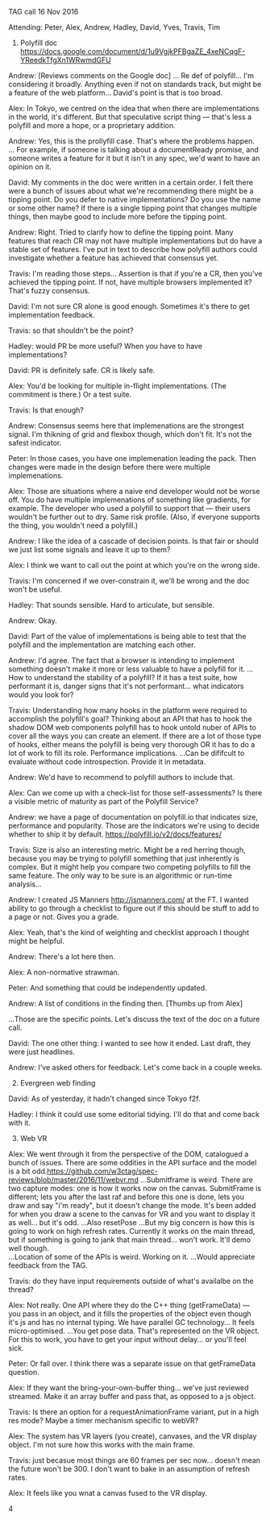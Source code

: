 TAG call
16 Nov 2016

Attending: Peter, Alex, Andrew, Hadley, David, Yves, Travis, Tim

1.  Polyfill doc
https://docs.google.com/document/d/1u9VgjkPFBgaZE_4xeNCqgF-YReedkTfgXn1WRwmdGFU   

Andrew: [Reviews comments on the Google doc]
... Re def of polyfill... I'm considering it broadly. Anything even if not on standards track, but might be a feature of the web platform... David's point is that is too broad. 

Alex: In Tokyo, we centred on the idea that when there are implementations in the world, it's different. But that speculative script thing — that's less a polyfill and more a hope, or a proprietary addition.

Andrew: Yes, this is the prollyfill case.  That's where the problems happen.  
... For example, if someone is talking about a documentReady promise, and someone writes a feature for it but it isn't in any spec, we'd want to have an opinion on it.

David: My comments in the doc were written in a certain order. I felt there were a bunch of issues about what we're recommending  there might be a tipping point.  Do you defer to native implementations? Do you use the name or some other name?  If there is a single tipping point that changes multiple things, then maybe good to include more before the tipping point.

Andrew: Right.  Tried to clarify how to define the tipping point. Many features that reach CR may not have multiple implementations but do have a stable set of features. I've put in text to describe how polyfill authors could investigate whether a feature has achieved that consensus yet.

Travis: I'm reading those steps... Assertion is that if you're a CR, then you've achieved the tipping point. If not, have multiple browsers implemented it? That's fuzzy consensus.

David: I'm not sure CR alone is good enough. Sometimes it's there to get implementation feedback.

Travis: so that shouldn't be the point?

Hadley: would PR be more useful? When you have to have implementations?

David: PR is definitely safe. CR is likely safe.

Alex: You'd be looking for multiple in-flight implementations.  (The commitment is there.)  Or a test suite.

Travis: Is that enough?

Andrew: Consensus seems here that implemenations are the strongest signal. I'm thikning of grid and flexbox though, which don't fit.  It's not the safest indicator.

Peter: In those cases, you have one implemenation leading the pack.  Then changes were made in the design before there were multiple implemenations.

Alex:  Those are situations where a naive end developer would not be worse off.  You do have multiple implemenations of something like gradients, for example.  The developer who used a polyfill to support that — their users wouldn't be further out to dry.  Same risk profile.  (Also, if everyone supports the thing, you wouldn't need a polyfill.)

Andrew: I like the idea of a cascade of decision points. Is that fair or should we just list some signals and leave it up to them?

Alex: I think we want to call out the point at which you're on the wrong side.

Travis: I'm concerned if we over-constrain it, we'll be wrong and the doc won't be useful. 

Hadley: That sounds sensible. Hard to articulate, but sensible.

Andrew: Okay.  

David: Part of the value of implementations is being able to test that the polyfill and the implementation are matching each other. 

Andrew:  I'd agree.  The fact that a browser is intending to implement something doesn't make it more or less valuable to have a polyfill for it. 
... How to understand the stability of a polyfill?  If it has a test suite, how performant it is, danger signs that it's not performant... what indicators would you look for? 

Travis:  Understanding how many hooks in the platform were required to accomplish the polyfill's goal?  Thinking about an API that has to hook the shadow DOM web components polyfill has to hook untold nuber of APIs to cover all the ways you can create an element. If there are a lot of those type of hooks, either means the polyfill is being very thorough OR it has to do a lot of work to fill its role.  Performance implications.
...Can be dififcult to evaluate without code introspection.  Provide it in metadata.

Andrew: We'd have to recommend to polyfill authors to include that.

Alex: Can we come up with a check-list for those self-assessments?  Is there a visible metric of maturity as part of the Polyfill Service?

Andrew: we have a page of documentation on polyfill.io that indicates size, performance and popularity.  Those are the indicators we're using to decide whether to ship it by default. https://polyfill.io/v2/docs/features/

Travis: Size is also an interesting metric.  Might be a red herring though, because you may be trying to polyfill something that just inherently is complex.  But it might help you compare two competing polyfills to fill the same feature.  The only way to be sure is an algorithmic or run-time analysis...

Andrew: I created JS Manners http://jsmanners.com/ at the FT. I wanted ability to go through a checklist to figure out if this should be stuff to add to a page or not. Gives you a grade. 

Alex: Yeah, that's the kind of weighting and checklist approach I thought might be helpful.

Andrew: There's a lot here then. 

Alex: A non-normative strawman. 

Peter: And something that could be independently updated.

Andrew: A list of conditions in the finding then. 
[Thumbs up from Alex]

...Those are the specific points. Let's discuss the text of the doc on a future call.

David: The one other thing: I wanted to see how it ended.  Last draft, they were just headlines.

Andrew: I've asked others for feedback.  Let's come back in a couple weeks.

2.  Evergreen web finding

David: As of yesterday, it hadn't changed since Tokyo f2f.

Hadley: I think it could use some editorial tidying.  I'll do that and come back with it.

3.  Web VR

Alex: We went through it from the perspective of the DOM, catalogued a bunch of issues.  There are some oddities in the API surface and the model is a bit odd.https://github.com/w3ctag/spec-reviews/blob/master/2016/11/webvr.md 
...Submitframe is weird. There are two capture modes: one is how it works now on the canvas.  SubmitFrame is different; lets you after the last raf and before this one is done, lets you draw and say "i'm ready", but it doesn't change the mode.  It's been added for when you draw a scene to the canvas for VR and you want to display it as well... but it's odd.
...Also resetPose
...But my big concern is how this is going to work on high refresh rates.  Currently it works on the main thread, but if something is going to jank that main thread... won't work.  It'll demo well though.  
...Location of some of the APIs is weird. Working on it.
...Would appreciate feedback from the TAG.

Travis: do they have input requirements outside of what's availalbe on the thread?

Alex: Not really.  One API where they do the C++ thing (getFrameData) — you pass in an object, and it fills the properties of the object even though it's js and has no internal typing.  We have parallel GC technology... It feels micro-optimised.
...You get pose data. That's represented on the VR object.  For this to work, you have to get your input without delay... or you'll feel sick.

Peter: Or fall over.  I think there was a separate issue on that getFrameData question.

Alex: If they want the bring-your-own-buffer thing...  we've just reviewed streamed.  Make it an array buffer and pass that, as opposed to a js object.  

Travis: Is there an option for a requestAnimationFrame variant, put in a high res mode?  Maybe a timer mechanism specific to webVR?

Alex:  The system has VR layers (you create), canvases, and the VR display object.  I'm not sure how this works with the main frame.

Travis:  just becasue most things are 60 frames per sec now... doesn't mean the future won't be 300.  I don't want to bake in an assumption of refresh rates.

Alex: It feels like you wnat a canvas fused to the VR display. 

4

